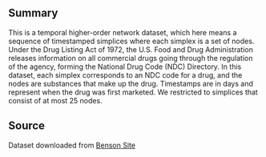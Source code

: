 ## **Summary**
This is a temporal higher-order network dataset, which here means a sequence of timestamped simplices where each simplex is a set of nodes. Under the Drug Listing Act of 1972, the U.S. Food and Drug Administration releases information on all commercial drugs going through the regulation of the agency, forming the National Drug Code (NDC) Directory. In this dataset, each simplex corresponds to an NDC code for a drug, and the nodes are substances that make up the drug. Timestamps are in days and represent when the drug was first marketed. We restricted to simplices that consist of at most 25 nodes. 

## **Source**
Dataset downloaded from [Benson Site](https://www.cs.cornell.edu/~arb/data/NDC-substances/)
